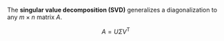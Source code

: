 The **singular value decomposition (SVD)** generalizes a diagonalization to any $m \times n$ matrix $A$.

$$
A = U\Sigma V^\mathsf{T}
$$